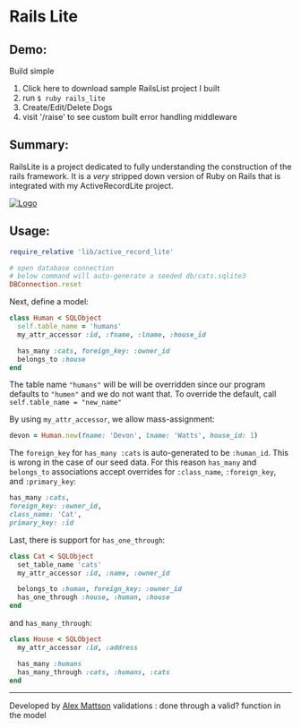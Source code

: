
Rails Lite
=================

Demo:
-----
Build simple
1. Click here to download sample RailsList project I built
2. run ``$ ruby rails_lite``
3. Create/Edit/Delete Dogs
4. visit '/raise' to see custom built error handling middleware

Summary:
--------
RailsLite is a project dedicated to fully understanding the construction of the rails framework. It is a _very_ stripped down version of Ruby on Rails that is integrated with my ActiveRecordLite project.

[![Logo](/rails/images/railslite.png)](//github.com/amattson21/RailsLite/)

Usage:
------
```ruby
require_relative 'lib/active_record_lite'

# open database connection
# below command will auto-generate a seeded db/cats.sqlite3
DBConnection.reset
```

Next, define a model:
```ruby
class Human < SQLObject
  self.table_name = 'humans'
  my_attr_accessor :id, :fname, :lname, :house_id

  has_many :cats, foreign_key: :owner_id
  belongs_to :house
end
```
The table name ``"humans"`` will be will be overridden since our program defaults to ``"humen"`` and we do not want that.
To override the default, call ``self.table_name = "new_name"``

By using ``my_attr_accessor``, we allow mass-assignment:
```ruby
devon = Human.new(fname: 'Devon', lname: 'Watts', house_id: 1)
```

The ``foreign_key`` for ``has_many :cats`` is auto-generated to be ``:human_id``. This is wrong in the case of our seed data.
For this reason ``has_many`` and ``belongs_to`` associations accept overrides for ``:class_name``, ``:foreign_key``, and `:primary_key`:
```ruby
has_many :cats,
foreign_key: :owner_id,
class_name: 'Cat',
primary_key: :id
```


Last, there is support for ``has_one_through``:
```ruby
class Cat < SQLObject
  set_table_name 'cats'
  my_attr_accessor :id, :name, :owner_id

  belongs_to :human, foreign_key: :owner_id
  has_one_through :house, :human, :house
end
```
and ``has_many_through``:
```ruby
class House < SQLObject
  my_attr_accessor :id, :address

  has_many :humans
  has_many_through :cats, :humans, :cats
end
```

---
Developed by [Alex Mattson](http://www.alexmattson.com)
validations :
done through a valid? function in the model
